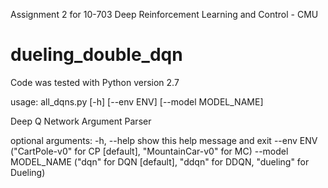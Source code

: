 Assignment 2 for 10-703 Deep Reinforcement Learning and Control - CMU
# dueling_double_dqn

Code was tested with Python version 2.7

usage: all_dqns.py [-h] [--env ENV] [--model MODEL_NAME]

Deep Q Network Argument Parser

optional arguments:
  -h, --help          show this help message and exit
  --env ENV			("CartPole-v0" for CP [default], "MountainCar-v0" for MC)
  --model MODEL_NAME ("dqn" for DQN [default], "ddqn" for DDQN, "dueling" for Dueling)


